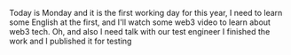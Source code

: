 Today is Monday and it is the first working day for this year, I need to learn some English at the first, and I'll watch some web3 video to learn about web3 tech. Oh, and also I need talk with our test engineer I finished the work and I published it for testing
